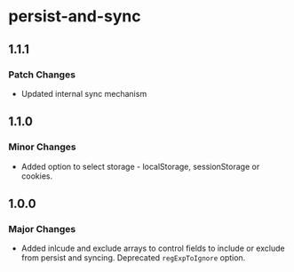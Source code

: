 # persist-and-sync

## 1.1.1

### Patch Changes

- Updated internal sync mechanism

## 1.1.0

### Minor Changes

- Added option to select storage - localStorage, sessionStorage or cookies.

## 1.0.0

### Major Changes

- Added inlcude and exclude arrays to control fields to include or exclude from persist and syncing. Deprecated `regExpToIgnore` option.
